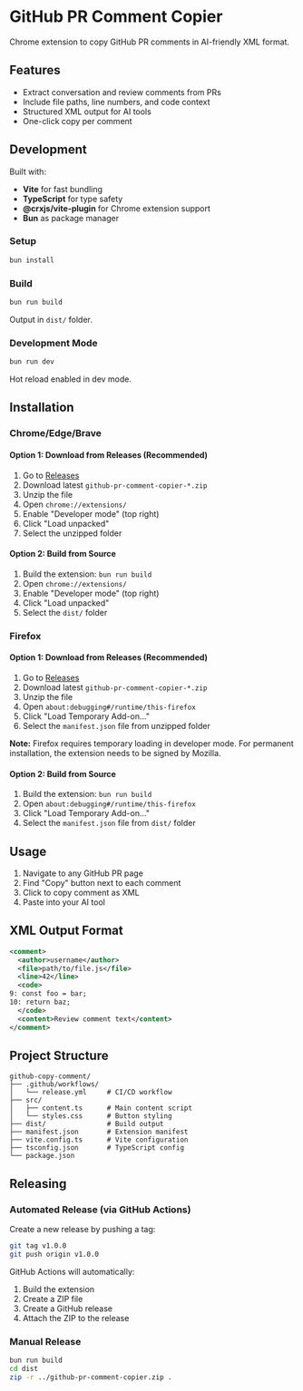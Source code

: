 # GitHub PR Comment Copier

Chrome extension to copy GitHub PR comments in AI-friendly XML format.

## Features

- Extract conversation and review comments from PRs
- Include file paths, line numbers, and code context
- Structured XML output for AI tools
- One-click copy per comment

## Development

Built with:
- **Vite** for fast bundling
- **TypeScript** for type safety
- **@crxjs/vite-plugin** for Chrome extension support
- **Bun** as package manager

### Setup

```bash
bun install
```

### Build

```bash
bun run build
```

Output in `dist/` folder.

### Development Mode

```bash
bun run dev
```

Hot reload enabled in dev mode.

## Installation

### Chrome/Edge/Brave

#### Option 1: Download from Releases (Recommended)

1. Go to [Releases](../../releases)
2. Download latest `github-pr-comment-copier-*.zip`
3. Unzip the file
4. Open `chrome://extensions/`
5. Enable "Developer mode" (top right)
6. Click "Load unpacked"
7. Select the unzipped folder

#### Option 2: Build from Source

1. Build the extension: `bun run build`
2. Open `chrome://extensions/`
3. Enable "Developer mode" (top right)
4. Click "Load unpacked"
5. Select the `dist/` folder

### Firefox

#### Option 1: Download from Releases (Recommended)

1. Go to [Releases](../../releases)
2. Download latest `github-pr-comment-copier-*.zip`
3. Unzip the file
4. Open `about:debugging#/runtime/this-firefox`
5. Click "Load Temporary Add-on..."
6. Select the `manifest.json` file from unzipped folder

**Note:** Firefox requires temporary loading in developer mode. For permanent installation, the extension needs to be signed by Mozilla.

#### Option 2: Build from Source

1. Build the extension: `bun run build`
2. Open `about:debugging#/runtime/this-firefox`
3. Click "Load Temporary Add-on..."
4. Select the `manifest.json` file from `dist/` folder

## Usage

1. Navigate to any GitHub PR page
2. Find "Copy" button next to each comment
3. Click to copy comment as XML
4. Paste into your AI tool

## XML Output Format

```xml
<comment>
  <author>username</author>
  <file>path/to/file.js</file>
  <line>42</line>
  <code>
9: const foo = bar;
10: return baz;
  </code>
  <content>Review comment text</content>
</comment>
```

## Project Structure

```
github-copy-comment/
├── .github/workflows/
│   └── release.yml     # CI/CD workflow
├── src/
│   ├── content.ts      # Main content script
│   └── styles.css      # Button styling
├── dist/               # Build output
├── manifest.json       # Extension manifest
├── vite.config.ts      # Vite configuration
├── tsconfig.json       # TypeScript config
└── package.json
```

## Releasing

### Automated Release (via GitHub Actions)

Create a new release by pushing a tag:

```bash
git tag v1.0.0
git push origin v1.0.0
```

GitHub Actions will automatically:
1. Build the extension
2. Create a ZIP file
3. Create a GitHub release
4. Attach the ZIP to the release

### Manual Release

```bash
bun run build
cd dist
zip -r ../github-pr-comment-copier.zip .
```
